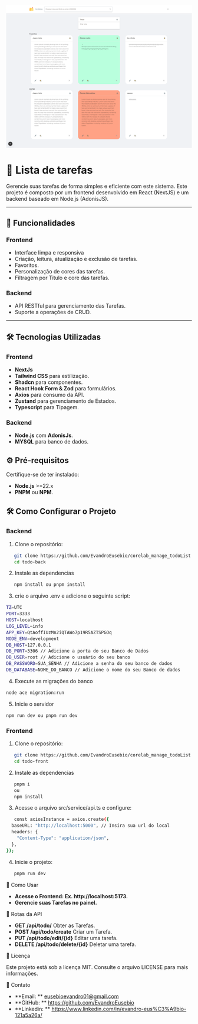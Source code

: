 ![Interface do Sistema](./Screen.png)

# 📌 Lista de tarefas

Gerencie suas tarefas de forma simples e eficiente com este sistema. Este projeto é composto por um frontend desenvolvido em React (NextJS) e um backend baseado em Node.js (AdonisJS).

---

## 🚀 **Funcionalidades**

### **Frontend**

- Interface limpa e responsiva
- Criação, leitura, atualização e exclusão de tarefas.
- Favoritos.
- Personalização de cores das tarefas.
- Filtragem por Titulo e core das tarefas.

### **Backend**

- API RESTful para gerenciamento das Tarefas.
- Suporte a operações de CRUD.

---

## 🛠️ **Tecnologias Utilizadas**

### **Frontend**

- **NextJs**
- **Tailwind CSS** para estilização.
- **Shadcn** para componentes.
- **React Hook Form & Zod** para formulários.
- **Axios** para consumo da API.
- **Zustand** para gerenciamento de Estados.
- **Typescript** para Tipagem.

### **Backend**

- **Node.js** com **AdonisJs**.
- **MYSQL** para banco de dados.

## ⚙️ **Pré-requisitos**

Certifique-se de ter instalado:

- **Node.js** >=22.x
- **PNPM** ou **NPM**.

## 🛠️ **Como Configurar o Projeto**

### **Backend**

1. Clone o repositório:

```bash
   git clone https://github.com/EvandroEusebio/corelab_manage_todoList.git
   cd todo-back
```

2. Instale as dependencias

```bash
   npm install ou pnpm install
```

3. crie o arquivo .env e adicione o seguinte script:

```bash
TZ=UTC
PORT=3333
HOST=localhost
LOG_LEVEL=info
APP_KEY=QtAoffIUzMn2iQTAWo7p19R5AZTSPGOq
NODE_ENV=development
DB_HOST=127.0.0.1
DB_PORT=3306 // Adicione a porta do seu Banco de Dados
DB_USER=root // Adicione o usuário do seu banco
DB_PASSWORD=SUA_SENHA // Adicione a senha do seu banco de dados
DB_DATABASE=NOME_DO_BANCO // Adicione o nome do seu Banco de dados
```

4. Execute as migrações do banco

```bash
node ace migration:run
```

5. Inicie o servidor

```bash
npm run dev ou pnpm run dev
```

### **Frontend**

1. Clone o repositório:

```bash
   git clone https://github.com/EvandroEusebio/corelab_manage_todoList.git
   cd todo-front
```

2. Instale as dependencias

```bash
   pnpm i
   ou
   npm install
```

3. Acesse o arquivo src/service/api.ts e configure:

```bash
   const axiosInstance = axios.create({
  baseURL: "http://localhost:5000", // Insira sua url do local
  headers: {
    "Content-Type": "application/json",
  },
});
```

4. Inicie o projeto:

```bash
   pnpm run dev
```

🧪 Como Usar

- **Acesse o Frontend: Ex. http://localhost:5173.**
- **Gerencie suas Tarefas no painel.**

📖 Rotas da API

- **GET /api/todo/** Obter as Tarefas.
- **POST /api/todo/create** Criar um Tarefa.
- **PUT /api/todo/edit/{id}** Editar uma tarefa.
- **DELETE /api/todo/delete/{id}** Deletar uma tarefa.

📝 Licença

Este projeto está sob a licença MIT. Consulte o arquivo LICENSE para mais informações.

📧 Contato

- **Email: ** eusebioevandro01@gmail.com
- **GitHub: ** https://github.com/EvandroEusebio
- **Linkedin: ** https://www.linkedin.com/in/evandro-eus%C3%A9bio-121a5a26a/
